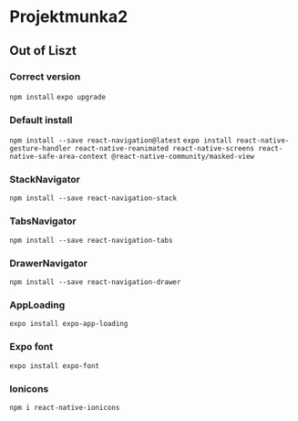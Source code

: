 # Projektmunka2
## Out of Liszt
### Correct version
```npm install```
```expo upgrade```
### Default install
```npm install --save react-navigation@latest```
```expo install react-native-gesture-handler react-native-reanimated react-native-screens react-native-safe-area-context @react-native-community/masked-view```
### StackNavigator
```npm install --save react-navigation-stack```
### TabsNavigator
```npm install --save react-navigation-tabs```
### DrawerNavigator
```npm install --save react-navigation-drawer```
### AppLoading
```expo install expo-app-loading```
### Expo font
```expo install expo-font```
### Ionicons
```npm i react-native-ionicons```
